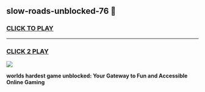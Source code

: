 
## slow-roads-unblocked-76 👋
<h3>
<a href="https://premium.freeplayer.one?title=slow-roads-unblocked-76&ref=14F">CLICK TO PLAY</a></h3>
<hr>

<h3>
<a href="https://premium.freeplayer.one?title=slow-roads-unblocked-76&ref=14F">CLICK 2 PLAY</a>
  
</h3>

<a href="https://premium.freeplayer.one?title=slow-roads-unblocked-76&ref=12F/"><img src="https://clearcache.store/games.png"></a>


**worlds hardest game unblocked: Your Gateway to Fun and Accessible Online Gaming**
